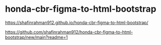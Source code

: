# honda-cbr-figma-to-html-bootstrap
https://shafinrahman912.github.io/honda-cbr-figma-to-html-bootstrap/

https://github.com/shafinrahman912/honda-cbr-figma-to-html-bootstrap/new/main?readme=1
